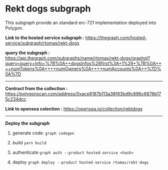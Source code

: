 # Rekt dogs subgraph

This subgraph provide an standard erc-721 implementation deployed into Polygon.

**Link to the hosted service subgraph :**
https://thegraph.com/hosted-service/subgraph/rtomas/rekt-dogs

**query the subgraph :**
https://api.thegraph.com/subgraphs/name/rtomas/rekt-dogs/graphql?query=query+Info+%7B%0A++dogsInfos%28first%3A+1%29+%7B%0A++++numTokens%0A++++numOwners%0A++++numAccounts%0A++%7D%0A%7D

---

**Contract from the collection :**
https://polygonscan.com/address/0xace8187b113a38f83bd9c896c6878b175c234dcc

**Link to opensea colection :**
https://opensea.io/collection/rektdogs

---

**Deploy the subgraph**

1. generate code:
   `graph codegen`

2. build
   `yarn build`

3. authenticate
   `graph auth --product hosted-service <hash>`

4. deploy
   `graph deploy --product hosted-service rtomas/rekt-dogs`

